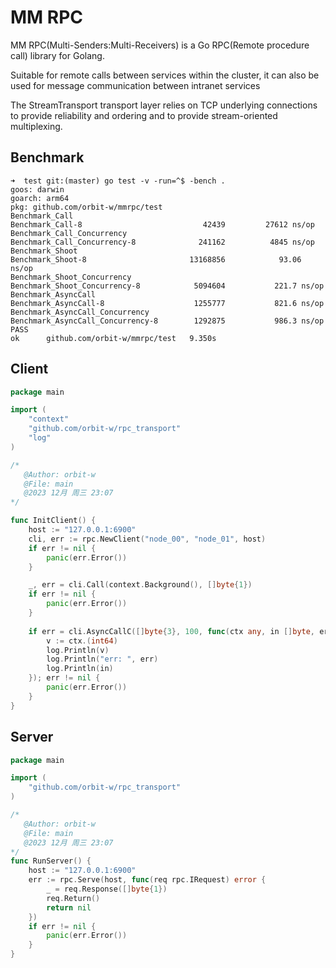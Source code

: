 # MM RPC
MM RPC(Multi-Senders:Multi-Receivers) is a Go RPC(Remote procedure call) library for Golang.

Suitable for remote calls between services within the cluster,
it can also be used for message communication between intranet services

The StreamTransport transport layer relies on TCP underlying connections to provide reliability and ordering
and to provide stream-oriented multiplexing.

## Benchmark
```
➜  test git:(master) go test -v -run=^$ -bench .
goos: darwin
goarch: arm64
pkg: github.com/orbit-w/mmrpc/test
Benchmark_Call
Benchmark_Call-8                    	   42439	     27612 ns/op
Benchmark_Call_Concurrency
Benchmark_Call_Concurrency-8        	  241162	      4845 ns/op
Benchmark_Shoot
Benchmark_Shoot-8                   	13168856	        93.06 ns/op
Benchmark_Shoot_Concurrency
Benchmark_Shoot_Concurrency-8       	 5094604	       221.7 ns/op
Benchmark_AsyncCall
Benchmark_AsyncCall-8               	 1255777	       821.6 ns/op
Benchmark_AsyncCall_Concurrency
Benchmark_AsyncCall_Concurrency-8   	 1292875	       986.3 ns/op
PASS
ok  	github.com/orbit-w/mmrpc/test	9.350s

```

## Client
```go
package main

import (
	"context"
	"github.com/orbit-w/rpc_transport"
	"log"
)

/*
   @Author: orbit-w
   @File: main
   @2023 12月 周三 23:07
*/

func InitClient() {
	host := "127.0.0.1:6900"
	cli, err := rpc.NewClient("node_00", "node_01", host)
	if err != nil {
		panic(err.Error())
	}

	_, err = cli.Call(context.Background(), []byte{1})
	if err != nil {
		panic(err.Error())
	}
	
	if err = cli.AsyncCallC([]byte{3}, 100, func(ctx any, in []byte, err error) error {
		v := ctx.(int64)
		log.Println(v)
		log.Println("err: ", err)
		log.Println(in)
	}); err != nil {
		panic(err.Error())
	}
}

```

## Server
```go
package main

import (
	"github.com/orbit-w/rpc_transport"
)

/*
   @Author: orbit-w
   @File: main
   @2023 12月 周三 23:07
*/
func RunServer() {
	host := "127.0.0.1:6900"
	err := rpc.Serve(host, func(req rpc.IRequest) error {
		_ = req.Response([]byte{1})
		req.Return()
		return nil
	})
	if err != nil {
		panic(err.Error())
	}
}
```